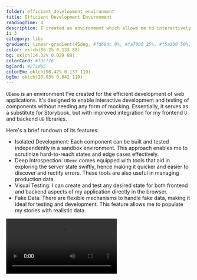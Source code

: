 ```yaml
---
folder: efficient_development_environment
title: Efficient Development Environment
readingTime: 4
description: I created an environment which allows me to interactively develop and test components of web applications without mocking. It serves as a replacement for Storybook with better integration for my other libraries for both frontend and backend.
i: 3
category: libs
gradient: linear-gradient(45deg, #fd684c 0%, #fa7000 25%, #f5a300 50%, #ebd300 75%, #d9ff1a 100%)
color: oklch(86.2% 0.133 88)
bg: oklch(14.32% 0.029 88)
colorCard: #f3cf76
bgCard: #271d05
colorEm: oklch(90.42% 0.137 119)
bgEm: oklch(28.93% 0.042 119)
---
```


`UDemo` is an environment I've created for the efficient development of web applications. It's designed to enable interactive development and testing of components without needing any form of mocking. Essentially, it serves as a substitute for Storybook, but with improved integration for my frontend `U` and backend `UB` libraries.

<div class="grid" />

Here's a brief rundown of its features:

- Isolated Development: Each component can be built and tested independently in a sandbox environment. This approach enables me to scrutinize hard-to-reach states and edge cases effectively.
- Deep Introspection: `UDemo` comes equipped with tools that aid in exploring the server state swiftly, hence making it quicker and easier to discover and rectify errors. These tools are also useful in managing production data.
- Visual Testing: I can create and test any desired state for both frontend and backend aspects of my application directly in the browser.
- Fake Data: There are flexible mechanisms to handle fake data, making it ideal for testing and development. This feature allows me to populate my stories with realistic data.

<div class="col" />

<video src="navigation.mp4" alt="Switching different stories" />

<div class="end" />

## Isolated Component Stories

A 'story' is a function that outlines the context in which a component is rendered.

For example, the story below shows the context for editing a cat's profile. The `CatProfileEditor` component needs an authenticated user, a database entry, and a file in an object storage to process the profile editing use case.

```tsx
export function Cats_Profile_Editing() {
  return (
    <Story
      user={{ id: 'catOwner' }}
      tables={{ cat: [{ id: 1, name: 'Furrball', breed: 'Persian' }] }}
      files={{ images: [{ id: 1, src: '/fakeImages/furrball.jpg' }] }}
    >
      <CatProfileEditor />
    </Story>
  )
}
```

Files containing story definitions end with `.stories.tsx`, and they are imported using Vite's glob import. `UDemo` requires a different entry point for the production and development versions of the application. Here, `app.html` is the entry point for the production version, while 'demo.html' is used as the development entry point.

```txt
CatsApp/
├── src/
│   ├── CatProfileEditor.tsx
│   └── CatProfileEditor.stories.tsx
├── app.html (imports index.tsx)
└── demo.html (imports demo.tsx)
```

Each story can contain documentation, and `UDemo` can be published along with the production application. I use it as a canary version of my application.

## Data Introspection

<div class="grid" />

Modern web applications often involve several microservices that interact with client-side caches. This makes debugging and error tracking more challenging. `UDemo`, however, integrates with the `UB` framework's fake implementations responsible for server-side data management. It provides a user interface for viewing and editing data across various services, thereby achieving the desired state. Tools for filtering and searching logs are also available, making it easier to debug complex use cases that involve changes in different parts of UI components and backend services.

UDemo's utility doesn't stop at the development stage. If an issue slips into the production environment, `UDemo` can easily switch to a production mode with a shortcut, allowing its tools to work seamlessly with real backend services and data. Other tools are included for service utilization measurement, data migration execution, and admin panel creation.

<div class="col" />

<video src="explorer.mp4" alt="Persisted data exploration" />

<div class="end" />

## Visual Testing

`UDemo` employs isolated stories and data introspection as the foundations for effective web application testing. While unit tests are valuable, they often lack the desired level of confidence and require changes to implementation to make testing possible. This can lead to more obscure business logic and can slow down refactorings.

On the other hand, end-to-end tests provide a high degree of confidence because they mimic the way users interact with the application. Tools like Cypress are excellent for writing these tests because they allow for a full inspection of the React components tree and the Document Object Model if a test fails. The downside, however, is that they're time-consuming to write and execute, as they demand thorough setup and teardown of all data before every test run. Furthermore, they can occasionally be flaky.

That's where integration tests come in. They strike a good balance between confidence and cost. Cypress provides Component Testing, which facilitates visual integration tests. Paired with UDemo's ability to easily create any desirable state, this allows me to focus primarily on integration testing, eliminating the need for separate end-to-end and unit tests.

In conclusion, `UDemo` is a comprehensive environment that streamlines the process of developing, testing, and debugging web applications. It’s designed with the goal of improving the overall efficiency of the development process, making it easier to create high-quality web applications.

<video src="test.mp4" alt="Testing demonstration from Cypress" />

```u cards
to: lean_language_learning
title: Application
description: Read about how I used this library to build a product for efficient learning

to: crafting_unique_ui_experiences
title: Frontend
description: Learn how I built my performant and colorful component library

to: edge_baas
title: Backend
description: Read about my edge-first fullstack framework for cheap data storage
```
